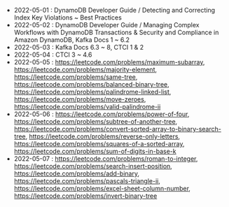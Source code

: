 
* 2022-05-01 : DynamoDB Developer Guide / Detecting and Correcting Index Key Violations ~ Best Practices
* 2022-05-02 : DynamoDB Developer Guide / Managing Complex Workflows with DynamoDB Transactions & Security and Compliance in Amazon DynamoDB, Kafka Docs 1 ~ 6.2
* 2022-05-03 : Kafka Docs 6.3 ~ 8, CTCI 1 & 2
* 2022-05-04 : CTCI 3 ~ 4.6
* 2022-05-05 : https://leetcode.com/problems/maximum-subarray, https://leetcode.com/problems/majority-element, https://leetcode.com/problems/same-tree, https://leetcode.com/problems/balanced-binary-tree, https://leetcode.com/problems/palindrome-linked-list, https://leetcode.com/problems/move-zeroes, https://leetcode.com/problems/valid-palindrome-ii
* 2022-05-06 : https://leetcode.com/problems/power-of-four, https://leetcode.com/problems/subtree-of-another-tree, https://leetcode.com/problems/convert-sorted-array-to-binary-search-tree, https://leetcode.com/problems/reverse-only-letters, https://leetcode.com/problems/squares-of-a-sorted-array, https://leetcode.com/problems/sum-of-digits-in-base-k
* 2022-05-07 : https://leetcode.com/problems/roman-to-integer, https://leetcode.com/problems/search-insert-position, https://leetcode.com/problems/add-binary, https://leetcode.com/problems/pascals-triangle-ii, https://leetcode.com/problems/excel-sheet-column-number, https://leetcode.com/problems/invert-binary-tree
